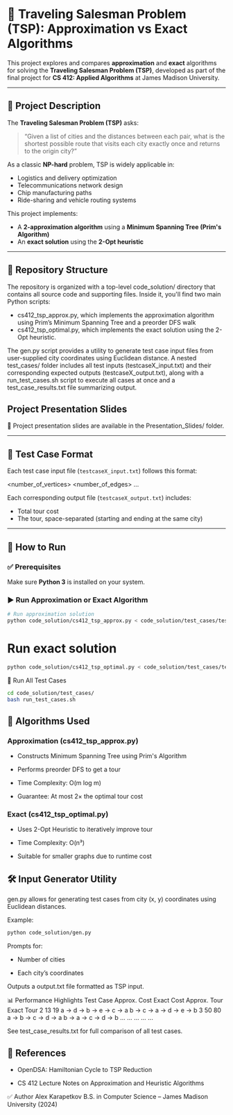 # 🧭 Traveling Salesman Problem (TSP): Approximation vs Exact Algorithms

This project explores and compares **approximation** and **exact** algorithms for solving the **Traveling Salesman Problem (TSP)**, developed as part of the final project for **CS 412: Applied Algorithms** at James Madison University.

---

## 📌 Project Description

The **Traveling Salesman Problem (TSP)** asks:

> “Given a list of cities and the distances between each pair, what is the shortest possible route that visits each city exactly once and returns to the origin city?”

As a classic **NP-hard** problem, TSP is widely applicable in:
- Logistics and delivery optimization
- Telecommunications network design
- Chip manufacturing paths
- Ride-sharing and vehicle routing systems

This project implements:
- A **2-approximation algorithm** using a **Minimum Spanning Tree (Prim's Algorithm)**
- An **exact solution** using the **2-Opt heuristic**

---

## 📁 Repository Structure

The repository is organized with a top-level code_solution/ directory that contains all source code and supporting files. Inside it, you'll find two main Python scripts: 
- cs412_tsp_approx.py, which implements the approximation algorithm using Prim’s Minimum Spanning Tree and a preorder DFS walk
- cs412_tsp_optimal.py, which implements the exact solution using the 2-Opt heuristic.

The gen.py script provides a utility to generate test case input files from user-supplied city coordinates using Euclidean distance. A nested test_cases/ folder includes all test inputs (testcaseX_input.txt) and their corresponding expected outputs (testcaseX_output.txt), along with a run_test_cases.sh script to execute all cases at once and a test_case_results.txt file summarizing output.

## Project Presentation Slides
📄 Project presentation slides are available in the Presentation_Slides/ folder.

---

## 🧪 Test Case Format

Each test case input file (`testcaseX_input.txt`) follows this format:

<number_of_vertices> <number_of_edges>
<vertex1> <vertex2> <distance>
...


Each corresponding output file (`testcaseX_output.txt`) includes:
- Total tour cost
- The tour, space-separated (starting and ending at the same city)

---

## 🚀 How to Run

### ✅ Prerequisites
Make sure **Python 3** is installed on your system.

### ▶️ Run Approximation or Exact Algorithm

```bash
# Run approximation solution
python code_solution/cs412_tsp_approx.py < code_solution/test_cases/testcase1_input.txt
```
# Run exact solution
```bash
python code_solution/cs412_tsp_optimal.py < code_solution/test_cases/testcase1_input.txt
```
🔁 Run All Test Cases
```bash
cd code_solution/test_cases/
bash run_test_cases.sh
```

## 🧠 Algorithms Used
### Approximation (cs412_tsp_approx.py)
- Constructs Minimum Spanning Tree using Prim's Algorithm

- Performs preorder DFS to get a tour

- Time Complexity: O(m log m)

- Guarantee: At most 2× the optimal tour cost

### Exact (cs412_tsp_optimal.py)
- Uses 2-Opt Heuristic to iteratively improve tour

- Time Complexity: O(n³)

- Suitable for smaller graphs due to runtime cost

## 🛠 Input Generator Utility
gen.py allows for generating test cases from city (x, y) coordinates using Euclidean distances.

Example:
``` bash
python code_solution/gen.py
```
Prompts for:

- Number of cities

- Each city’s coordinates

Outputs a output.txt file formatted as TSP input.

📊 Performance Highlights
Test Case	Approx. Cost	Exact Cost	Approx. Tour	Exact Tour
2	13	19	a → d → b → e → c → a	b → c → a → d → e → b
3	50	80	a → b → c → d → a	b → a → c → d → b
...	...	...	...	...

See test_case_results.txt for full comparison of all test cases.

## 📎 References
- OpenDSA: Hamiltonian Cycle to TSP Reduction

- CS 412 Lecture Notes on Approximation and Heuristic Algorithms

✅ Author
Alex Karapetkov
B.S. in Computer Science – James Madison University (2024)
